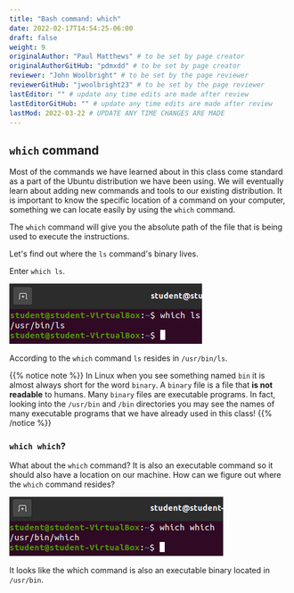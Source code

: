 ```yaml
---
title: "Bash command: which"
date: 2022-02-17T14:54:25-06:00
draft: false
weight: 9
originalAuthor: "Paul Matthews" # to be set by page creator
originalAuthorGitHub: "pdmxdd" # to be set by page creator
reviewer: "John Woolbright" # to be set by the page reviewer
reviewerGitHub: "jwoolbright23" # to be set by the page reviewer
lastEditor: "" # update any time edits are made after review
lastEditorGitHub: "" # update any time edits are made after review
lastMod: 2022-03-22 # UPDATE ANY TIME CHANGES ARE MADE
---
```


## `which` command

Most of the commands we have learned about in this class come standard as a part of the Ubuntu distribution we have been using. We will eventually learn about adding new commands and tools to our existing distribution. It is important to know the specific location of a command on your computer, something we can locate easily by using the `which` command.

The `which` command will give you the absolute path of the file that is being used to execute the instructions.

Let's find out where the `ls` command's binary lives.

Enter `which ls`.

![which ls](pictures/which-ls.png)

According to the `which` command `ls` resides in `/usr/bin/ls`.

{{% notice note %}}
In Linux when you see something named `bin` it is almost always short for the word `binary`. A `binary` file is a file that **is not readable** to humans. Many `binary` files are executable programs. In fact, looking into the `/usr/bin` and `/bin` directories you may see the names of many executable programs that we have already used in this class!
{{% /notice %}}

### `which which`?

What about the `which` command? It is also an executable command so it should also have a location on our machine. How can we figure out where the `which` command resides?

![which which](pictures/which-which.png)

It looks like the which command is also an executable binary located in `/usr/bin`.